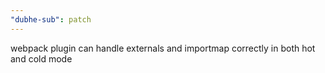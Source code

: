 ```yaml
---
"dubhe-sub": patch
---
```


webpack plugin can handle externals and importmap correctly in both hot and cold mode
